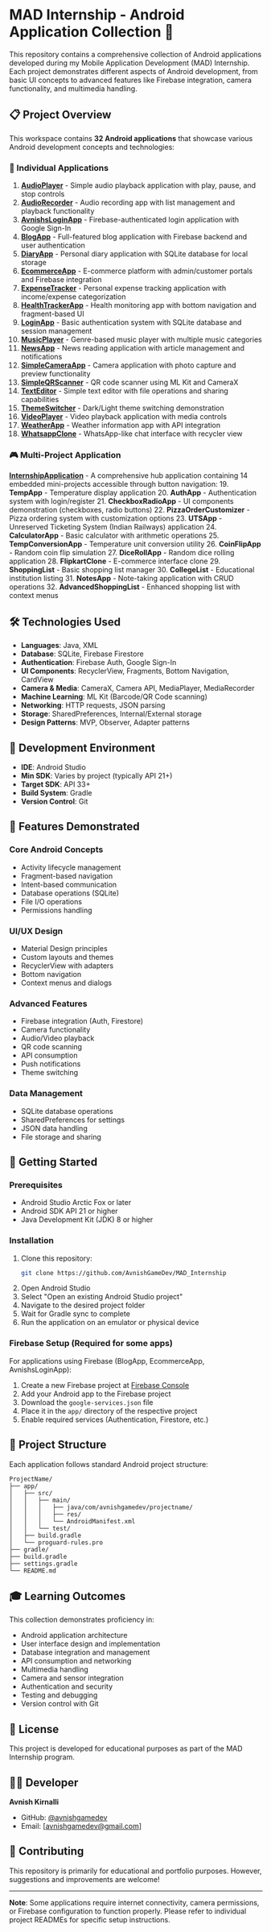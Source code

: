 # MAD Internship - Android Application Collection 📱

This repository contains a comprehensive collection of Android applications developed during my Mobile Application Development (MAD) Internship. Each project demonstrates different aspects of Android development, from basic UI concepts to advanced features like Firebase integration, camera functionality, and multimedia handling.

## 📋 Project Overview

This workspace contains **32 Android applications** that showcase various Android development concepts and technologies:

### 🎯 Individual Applications

1. **[AudioPlayer](./AudioPlayer/)** - Simple audio playback application with play, pause, and stop controls
2. **[AudioRecorder](./AudioRecorder/)** - Audio recording app with list management and playback functionality
3. **[AvnishsLoginApp](./AvnishsLoginApp/)** - Firebase-authenticated login application with Google Sign-In
4. **[BlogApp](./BlogApp/)** - Full-featured blog application with Firebase backend and user authentication
5. **[DiaryApp](./DiaryApp/)** - Personal diary application with SQLite database for local storage
6. **[EcommerceApp](./EcommerceApp/)** - E-commerce platform with admin/customer portals and Firebase integration
7. **[ExpenseTracker](./ExpenseTracker/)** - Personal expense tracking application with income/expense categorization
8. **[HealthTrackerApp](./HealthTrackerApp/)** - Health monitoring app with bottom navigation and fragment-based UI
9. **[LoginApp](./LoginApp/)** - Basic authentication system with SQLite database and session management
10. **[MusicPlayer](./MusicPlayer/)** - Genre-based music player with multiple music categories
11. **[NewsApp](./NewsApp/)** - News reading application with article management and notifications
12. **[SimpleCameraApp](./SimpleCameraApp/)** - Camera application with photo capture and preview functionality
13. **[SimpleQRScanner](./SimpleQRScanner/)** - QR code scanner using ML Kit and CameraX
14. **[TextEditor](./TextEditor/)** - Simple text editor with file operations and sharing capabilities
15. **[ThemeSwitcher](./ThemeSwitcher/)** - Dark/Light theme switching demonstration
16. **[VideoPlayer](./VideoPlayer/)** - Video playback application with media controls
17. **[WeatherApp](./WeatherApp/)** - Weather information app with API integration
18. **[WhatsappClone](./WhatsappClone/)** - WhatsApp-like chat interface with recycler view

### 🎮 Multi-Project Application

**[InternshipApplication](./InternshipApplication/)** - A comprehensive hub application containing 14 embedded mini-projects accessible through button navigation:
    19. **TempApp** - Temperature display application
    20. **AuthApp** - Authentication system with login/register
    21. **CheckboxRadioApp** - UI components demonstration (checkboxes, radio buttons)
    22. **PizzaOrderCustomizer** - Pizza ordering system with customization options
    23. **UTSApp** - Unreserved Ticketing System (Indian Railways) application
    24. **CalculatorApp** - Basic calculator with arithmetic operations
    25. **TempConversionApp** - Temperature unit conversion utility
    26. **CoinFlipApp** - Random coin flip simulation
    27. **DiceRollApp** - Random dice rolling application
    28. **FlipkartClone** - E-commerce interface clone
    29. **ShoppingList** - Basic shopping list manager
    30. **CollegeList** - Educational institution listing
    31. **NotesApp** - Note-taking application with CRUD operations
    32. **AdvancedShoppingList** - Enhanced shopping list with context menus

## 🛠️ Technologies Used

- **Languages**: Java, XML
- **Database**: SQLite, Firebase Firestore
- **Authentication**: Firebase Auth, Google Sign-In
- **UI Components**: RecyclerView, Fragments, Bottom Navigation, CardView
- **Camera & Media**: CameraX, Camera API, MediaPlayer, MediaRecorder
- **Machine Learning**: ML Kit (Barcode/QR Code scanning)
- **Networking**: HTTP requests, JSON parsing
- **Storage**: SharedPreferences, Internal/External storage
- **Design Patterns**: MVP, Observer, Adapter patterns

## 🔧 Development Environment

- **IDE**: Android Studio
- **Min SDK**: Varies by project (typically API 21+)
- **Target SDK**: API 33+
- **Build System**: Gradle
- **Version Control**: Git

## 📱 Features Demonstrated

### Core Android Concepts
- Activity lifecycle management
- Fragment-based navigation
- Intent-based communication
- Database operations (SQLite)
- File I/O operations
- Permissions handling

### UI/UX Design
- Material Design principles
- Custom layouts and themes
- RecyclerView with adapters
- Bottom navigation
- Context menus and dialogs

### Advanced Features
- Firebase integration (Auth, Firestore)
- Camera functionality
- Audio/Video playback
- QR code scanning
- API consumption
- Push notifications
- Theme switching

### Data Management
- SQLite database operations
- SharedPreferences for settings
- JSON data handling
- File storage and sharing

## 🚀 Getting Started

### Prerequisites
- Android Studio Arctic Fox or later
- Android SDK API 21 or higher
- Java Development Kit (JDK) 8 or higher

### Installation
1. Clone this repository:
   ```bash
   git clone https://github.com/AvnishGameDev/MAD_Internship
   ```
2. Open Android Studio
3. Select "Open an existing Android Studio project"
4. Navigate to the desired project folder
5. Wait for Gradle sync to complete
6. Run the application on an emulator or physical device

### Firebase Setup (Required for some apps)
For applications using Firebase (BlogApp, EcommerceApp, AvnishsLoginApp):
1. Create a new Firebase project at [Firebase Console](https://console.firebase.google.com/)
2. Add your Android app to the Firebase project
3. Download the `google-services.json` file
4. Place it in the `app/` directory of the respective project
5. Enable required services (Authentication, Firestore, etc.)

## 📁 Project Structure

Each application follows standard Android project structure:
```
ProjectName/
├── app/
│   ├── src/
│   │   ├── main/
│   │   │   ├── java/com/avnishgamedev/projectname/
│   │   │   ├── res/
│   │   │   └── AndroidManifest.xml
│   │   └── test/
│   ├── build.gradle
│   └── proguard-rules.pro
├── gradle/
├── build.gradle
├── settings.gradle
└── README.md
```

## 🎓 Learning Outcomes

This collection demonstrates proficiency in:
- Android application architecture
- User interface design and implementation
- Database integration and management
- API consumption and networking
- Multimedia handling
- Camera and sensor integration
- Authentication and security
- Testing and debugging
- Version control with Git

## 📄 License

This project is developed for educational purposes as part of the MAD Internship program.

## 👨‍💻 Developer

**Avnish Kirnalli**
- GitHub: [@avnishgamedev](https://github.com/avnishgamedev)
- Email: [avnishgamedev@gmail.com]

## 🤝 Contributing

This repository is primarily for educational and portfolio purposes. However, suggestions and improvements are welcome!

---

**Note**: Some applications require internet connectivity, camera permissions, or Firebase configuration to function properly. Please refer to individual project READMEs for specific setup instructions.
